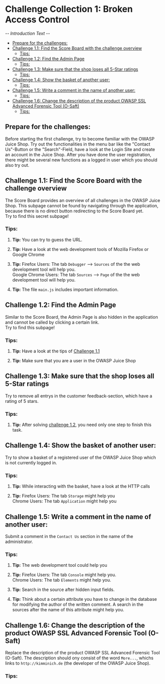 # Challenge Collection 1: Broken Access Control

*-- Introduction Text --*

   * [Prepare for the challenges:](#prepare-for-the-challenges)
   * [Challenge 1.1: Find the Score Board with the challenge overview](#challenge-11-find-the-score-board-with-the-challenge-overview)
      * [Tips:](#tips)
   * [Challenge 1.2: Find the Admin Page](#challenge-12-find-the-admin-page)
      * [Tips:](#tips-1)
   * [Challenge 1.3: Make sure that the shop loses all 5-Star ratings](#challenge-13-make-sure-that-the-shop-loses-all-5-star-ratings)
      * [Tips:](#tips-2)
   * [Challenge 1.4: Show the basket of another user:](#challenge-14-show-the-basket-of-another-user)
      * [Tips:](#tips-3)
   * [Challenge 1.5: Write a comment in the name of another user:](#challenge-15-write-a-comment-in-the-name-of-another-user)
      * [Tips:](#tips-4)
   * [Challenge 1.6: Change the description of the product OWASP SSL Advanced Forensic Tool (O-Saft)](#challenge-16-change-the-description-of-the-product-owasp-ssl-advanced-forensic-tool-o-saft)
      * [Tips:](#tips-5)

## Prepare for the challenges:
Before starting the first challenge, try to become familiar with the OWASP Juice Shop. Try out the functionalities in the menu bar like the "Contact Us"-Button or the "Search"-Field, have a look at the Login Site and create an account in the Juice Shop. After you have done the user registration, there might be several new functions as a logged in user which you should also try out. 

## Challenge 1.1: Find the Score Board with the challenge overview
The Score Board provides an overview of all challenges in the OWASP Juice Shop. This subpage cannot be found by navigating through the application, because there is no direct button redirecting to the Score Board yet.  
Try to find this secret subpage!

### Tips:

1. **Tip:** You can try to guess the URL.

2. **Tip:** Have a look at the web development tools of Mozilla Firefox or Google Chrome

3. **Tip:** Firefox Users: The tab `Debugger` --> `Sources` of the the web development tool will help you.  
Google Chrome Users: The tab `Sources` --> `Page` of the the web development tool will help you.

4. **Tip:** The file `main.js` includes important information.


## Challenge 1.2: Find the Admin Page
Similar to the Score Board, the Admin Page is also hidden in the application and cannot be called by clicking a certain link.  
Try to find this subpage!

### Tips:

1. **Tip:** Have a look at the tips of [Challenge 1.1](https://github.com/nt-ca-aqe/thesis-ahs/tree/master/Challenge%201:%20Broken%20Access%20Control#challenge-11-find-the-score-board-with-the-challenge-overview)

2. **Tip:** Make sure that you are a user in the OWASP Juice Shop


## Challenge 1.3: Make sure that the shop loses all 5-Star ratings
Try to remove all entrys in the customer feedback-section, which have a rating of 5 stars.

### Tips:

1. **Tip:** After solving [challenge 1.2](https://github.com/nt-ca-aqe/thesis-ahs/tree/master/Challenge%201:%20Broken%20Access%20Control#challenge-12-find-the-admin-page), you need only one step to finish this task.


## Challenge 1.4: Show the basket of another user:
Try to show a basket of a registered user of the OWASP Juice Shop which is not currently logged in.

### Tips:

1. **Tip:** While interacting with the basket, have a look at the HTTP calls

2. **Tip:** Firefox Users: The tab `Storage` might help you  
Chrome Users: The tab `Application` might help you


## Challenge 1.5: Write a comment in the name of another user:
Submit a comment in the `Contact Us` section in the name of the administrator.

### Tips:

1. **Tip:** The web development tool could help you

2. **Tip:** Firefox Users: The tab `Console` might help you.  
Chrome Users: The tab `Elements` might help you.

3. **Tip:** Search in the source after hidden input fields.

4. **Tip:** Think about a certain attribute you have to change in the database for modifying the author of the written comment. A search in the sources after the name of this attribute might help you.


## Challenge 1.6: Change the description of the product OWASP SSL Advanced Forensic Tool (O-Saft)
Replace the description of the product OWASP SSL Advanced Forensic Tool (O-Saft). The description should ony consist of the word `More...`, whichs links to `http://kimminich.de` (the developer of the OWASP Juice Shop).

### Tips:

